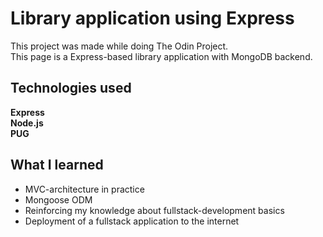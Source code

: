 # Library application using Express
This project was made while doing The Odin Project. </br>
This page is a Express-based library application with MongoDB backend.</br>

## Technologies used
**Express**</br>
**Node.js**</br>
**PUG** </br>

## What I learned 
* MVC-architecture in practice
* Mongoose ODM
* Reinforcing my knowledge about fullstack-development basics
* Deployment of a fullstack application to the internet
